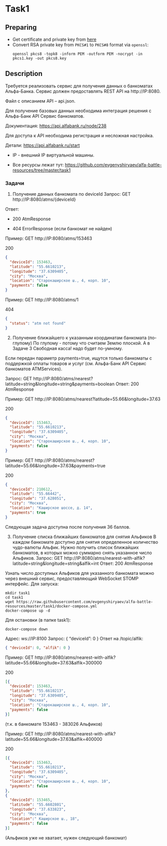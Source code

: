 # Task1 

## Preparing

- Get certificate and private key from [here](https://api.alfabank.ru/start)
- Convert RSA private key from `PKCS#1` to `PKCS#8` format via `openssl`:
  ```shell script
  openssl pkcs8 -topk8 -inform PEM -outform PEM -nocrypt -in pkcs1.key -out pkcs8.key
  ```
  
## Description

Требуется реализовать сервис для получения данных о банкоматах Альфа-Банка.
Сервис должен предоставлять REST API на http://IP:8080.

Файл с описанием API – api.json.

Для получение базовых данных необходима интеграция решения с Альфа-Банк API Сервис банкоматов.

Документация: https://api.alfabank.ru/node/238

Для доступа к API необходима регистрация и несложная настройка.

Детали: https://api.alfabank.ru/start

* IP - внешний IP виртуальной машины.

* Все ресурсы лежат тут: https://github.com/evgenyshiryaev/alfa-battle-resources/tree/master/task1

### Задачи
1. Получение данных банкомата по deviceId
Запрос: GET http://IP:8080/atms/{deviceId}

Ответ:

- 200 AtmResponse

- 404 ErrorResponse (если банкомат не найден)


Пример: GET http://IP:8080/atms/153463

200

```json
{
  "deviceId": 153463,
  "latitude": "55.6610213",
  "longitude": "37.6309405",
  "city": "Москва",
  "location": "Старокаширское ш., 4, корп. 10",
  "payments": false
}
```

Пример: GET http://IP:8080/atms/1

404
```json
{
  "status": "atm not found"
}
```

2. Получение ближайшего к указанным координатам банкомата (по-глупому)
По глупому - потому что считаем Землю плоской.
А в Задаче 3 Свободная касса! надо будет по-умному.

Если передан параметр payments=true, ищутся только банкоматы с поддержкой оплаты товаров и услуг (см. Альфа-Банк API Сервис банкоматов ATMServices).

Запрос: GET http://IP:8080/atms/nearest?latitude=string&longitude=string&payments=boolean
Ответ: 200 AtmResponse

Пример: GET http://IP:8080/atms/nearest?latitude=55.66&longitude=37.63

200
```json
{
  "deviceId": 153463,
  "latitude": "55.6610213",
  "longitude": "37.6309405",
  "city": "Москва",
  "location": "Старокаширское ш., 4, корп. 10",
  "payments": false
}
```

Пример: GET http://IP:8080/atms/nearest?latitude=55.66&longitude=37.63&payments=true

200
```json
{
  "deviceId": 210612,
  "latitude": "55.66442",
  "longitude": "37.628051",
  "city": "Москва",
  "location": "Каширское шоссе, д. 14",
  "payments": true
}
```

Следующая задача доступна после получения 36 баллов.

3. Получение списка ближайших банкоматов для снятия Альфиков
В каждом банкомате доступно для снятия определенное количество чудо-валюты Альфик.
Нужно получить список ближайших банкоматов, в которых можно суммарно снять указанное число Альфиков.
Запрос: GET http://IP:8080/atms/nearest-with-alfik?latitude=string&longitude=string&alfik=int
Ответ: 200 AtmResponse

Узнать число доступных Альфиков для указанного банкомата можно через внешний сервис, предоставляющий WebSocket STOMP интерфейс.
Для запуска:
```shell script
mkdir task1 
cd task1
wget https://raw.githubusercontent.com/evgenyshiryaev/alfa-battle-resources/master/task1/docker-compose.yml
docker-compose up -d
```

Для остановки (в папке task1):
```shell script
docker-compose down
```

Адрес: ws://IP:8100
Запрос: { “deviceId”: 0 }
Ответ на /topic/alfik: 
```json
{ "deviceId": 0, "alfik": 0 }
```

Пример: GET http://IP:8080/atms/nearest-with-alfik?latitude=55.66&longitude=37.63&alfik=300000

200
```json
[{
  "deviceId": 153463,
  "latitude": "55.6610213",
  "longitude": "37.6309405",
  "city": "Москва",
  "location": "Старокаширское ш., 4, корп. 10",
  "payments": false
}]
```

(т.к. в банкомате 153463 - 383026 Альфиков)

Пример: GET http://IP:8080/atms/nearest-with-alfik?latitude=55.66&longitude=37.63&alfik=400000

200

```json
[{
  "deviceId": 153463,
  "latitude": "55.6610213",
  "longitude": "37.6309405",
  "city": "Москва",
  "location": "Старокаширское ш., 4, корп. 10",
  "payments": false
},
{
  "deviceId": 153465,
  "latitude": "55.6602801",
  "longitude": "37.633823",
  "city": "Москва",
  "location":" Каширское ш., 18",
  "payments": false
}]
```

(Альфиков уже не хватает, нужен следующий банкомат)
